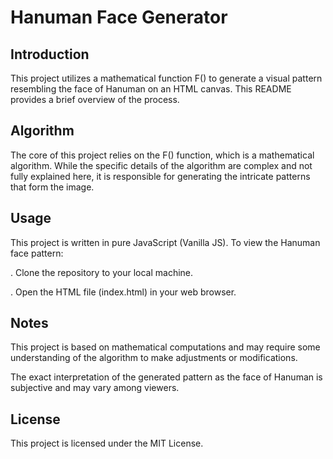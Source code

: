 # Hanuman Face Generator 
  ## Introduction
This project utilizes a mathematical function F() to generate a visual pattern resembling the face of Hanuman on an HTML canvas. This README provides a brief overview of the process.
## Algorithm
The core of this project relies on the F() function, which is a mathematical algorithm. While the specific details of the algorithm are complex and not fully explained here, it is responsible for generating the intricate patterns that form the image.
## Usage
This project is written in pure JavaScript (Vanilla JS). To view the Hanuman face pattern:

. Clone the repository to your local machine.

. Open the HTML file (index.html) in your web  browser.

## Notes
This project is based on mathematical computations and may require some understanding of the algorithm to make adjustments or modifications.

The exact interpretation of the generated pattern as the face of Hanuman is subjective and may vary among viewers.
## License
This project is licensed under the MIT License.